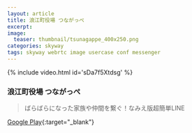 ```yaml
---
layout: article
title: 浪江町役場 つながっぺ
excerpt: 
image:
  teaser: thumbnail/tsunagappe_400x250.png
categories: skyway
tags: skyway webrtc image usercase conf messenger
---
```



{% include video.html id='sDa7f5Xtdsg' %}

### 浪江町役場 つながっぺ

> ばらばらになった家族や仲間を繋ぐ！なみえ版超簡単LINE

[Google Play](https://play.google.com/store/apps/details?id=jp.fukushima.namie.town.tsunagappe&hl=ja){:target="_blank"}
